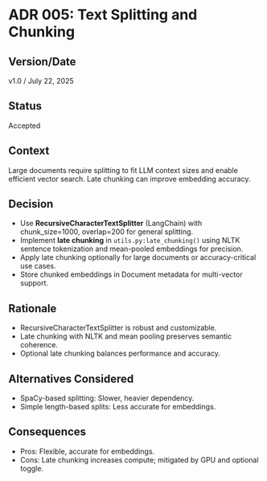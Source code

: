 # ADR 005: Text Splitting and Chunking

## Version/Date

v1.0 / July 22, 2025

## Status

Accepted

## Context

Large documents require splitting to fit LLM context sizes and enable efficient vector search. Late chunking can improve embedding accuracy.

## Decision

- Use **RecursiveCharacterTextSplitter** (LangChain) with chunk_size=1000, overlap=200 for general splitting.
- Implement **late chunking** in `utils.py:late_chunking()` using NLTK sentence tokenization and mean-pooled embeddings for precision.
- Apply late chunking optionally for large documents or accuracy-critical use cases.
- Store chunked embeddings in Document metadata for multi-vector support.

## Rationale

- RecursiveCharacterTextSplitter is robust and customizable.
- Late chunking with NLTK and mean pooling preserves semantic coherence.
- Optional late chunking balances performance and accuracy.

## Alternatives Considered

- SpaCy-based splitting: Slower, heavier dependency.
- Simple length-based splits: Less accurate for embeddings.

## Consequences

- Pros: Flexible, accurate for embeddings.
- Cons: Late chunking increases compute; mitigated by GPU and optional toggle.
